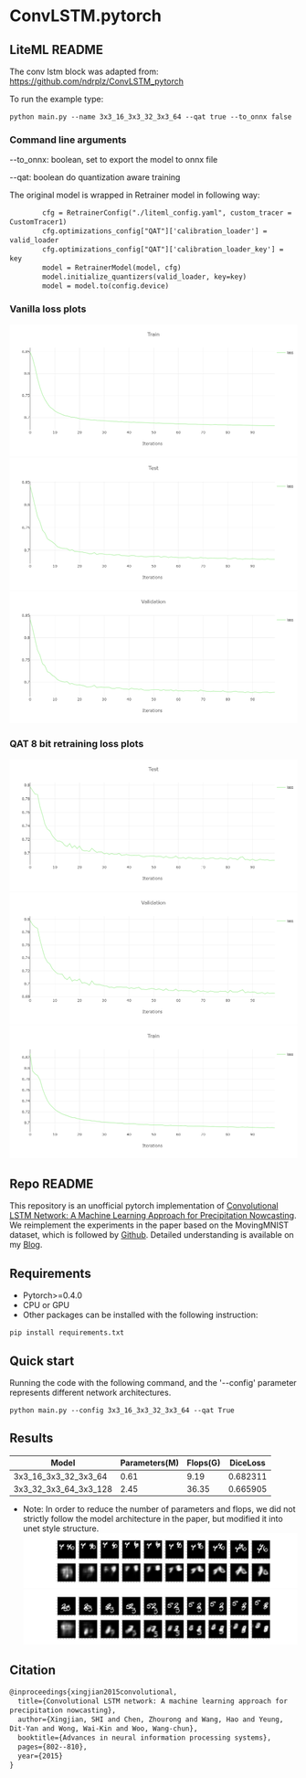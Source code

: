 # ConvLSTM.pytorch


## LiteML README

The conv lstm block was adapted from: https://github.com/ndrplz/ConvLSTM_pytorch

To run the example type:
```
python main.py --name 3x3_16_3x3_32_3x3_64 --qat true --to_onnx false
```

### Command line arguments
--to_onnx: boolean, set to export the model to onnx file

--qat: boolean do quantization aware training


The original model is wrapped in Retrainer model in following way:
```
        cfg = RetrainerConfig("./liteml_config.yaml", custom_tracer = CustomTracer1)
        cfg.optimizations_config["QAT"]['calibration_loader'] = valid_loader
        cfg.optimizations_config["QAT"]['calibration_loader_key'] = key
        model = RetrainerModel(model, cfg)
        model.initialize_quantizers(valid_loader, key=key)
        model = model.to(config.device)
```


### Vanilla loss plots

![plot](./images/vanilla/test.png)
![plot](./images/vanilla/train.png)
![plot](./images/vanilla/validation.png)


### QAT 8 bit retraining loss plots

![plot](./images/qat/test.png)
![plot](./images/qat/train.png)
![plot](./images/qat/validation.png)




## Repo README

This repository is an unofficial pytorch implementation of 
[Convolutional LSTM Network: A Machine Learning Approach for Precipitation Nowcasting](https://arxiv.org/abs/1506.04214v1).
We reimplement the experiments in the paper based on the MovingMNIST dataset, which is followed by [Github](https://github.com/jhhuang96/ConvLSTM-PyTorch).
Detailed understanding is available on my [Blog](https://www.cnblogs.com/CZiFan/p/12630949.html).

## Requirements
- Pytorch>=0.4.0
- CPU or GPU
- Other packages can be installed with the following instruction:
```
pip install requirements.txt
```
  
## Quick start
Running the code with the following command, and the '--config' parameter represents different network architectures.
```
python main.py --config 3x3_16_3x3_32_3x3_64 --qat True
```

## Results
| Model | Parameters(M) | Flops(G) | DiceLoss |
|---|---|---|---|
| 3x3_16_3x3_32_3x3_64 | 0.61 | 9.19 | 0.682311 | 
| 3x3_32_3x3_64_3x3_128 | 2.45 | 36.35 | 0.665905 |
* Note: In order to reduce the number of parameters and flops, 
we did not strictly follow the model architecture in the paper, but modified it into unet style structure.
![result1](output/cache/099_00010.png)
![result2](output/cache/099_00030.png)
## Citation

```
@inproceedings{xingjian2015convolutional,
  title={Convolutional LSTM network: A machine learning approach for precipitation nowcasting},
  author={Xingjian, SHI and Chen, Zhourong and Wang, Hao and Yeung, Dit-Yan and Wong, Wai-Kin and Woo, Wang-chun},
  booktitle={Advances in neural information processing systems},
  pages={802--810},
  year={2015}
}
```
